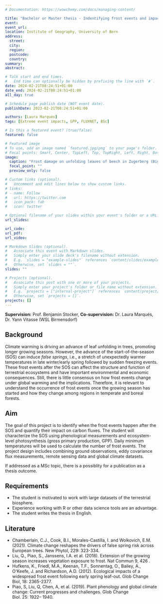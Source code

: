 ```yaml
---
# Documentation: https://wowchemy.com/docs/managing-content/

title: "Bachelor or Master thesis - Indentifying frost events and impacts in ecosystem flux measurements"
event:
event_url:
location: Institute of Geography, University of Bern
address:
  street:
  city:
  region:
  postcode:
  country:
summary:
abstract:

# Talk start and end times.
#   End time can optionally be hidden by prefixing the line with `#`.
date: 2024-02-21T08:24:51+01:00
date_end: 2024-02-21T08:24:51+01:00
all_day: true

# Schedule page publish date (NOT event date).
publishDate: 2023-02-21T08:24:51+01:00

authors: [Laura Marqués]
tags: [Extreme event impacts, GPP, FLUXNET, BSc]

# Is this a featured event? (true/false)
featured: false

# Featured image
# To use, add an image named `featured.jpg/png` to your page's folder. 
# Focal points: Smart, Center, TopLeft, Top, TopRight, Left, Right, BottomLeft, Bottom, BottomRight.
image:
  caption: "Frost damage on unfolding leaves of beech in Zugerberg (Bigler & Bugmann 2018)"
  focal_point: ""
  preview_only: false

# Custom links (optional).
#   Uncomment and edit lines below to show custom links.
# links:
# - name: Follow
#   url: https://twitter.com
#   icon_pack: fab
#   icon: twitter

# Optional filename of your slides within your event's folder or a URL.
url_slides:

url_code:
url_pdf:
url_video:

# Markdown Slides (optional).
#   Associate this event with Markdown slides.
#   Simply enter your slide deck's filename without extension.
#   E.g. `slides = "example-slides"` references `content/slides/example-slides.md`.
#   Otherwise, set `slides = ""`.
slides: ""

# Projects (optional).
#   Associate this post with one or more of your projects.
#   Simply enter your project's folder or file name without extension.
#   E.g. `projects = ["internal-project"]` references `content/project/deep-learning/index.md`.
#   Otherwise, set `projects = []`.
projects: []
---
```


**Supervision:** Prof. Benjamin Stocker, **Co-supervision:** Dr. Laura Marqués, Dr. Yann Vitasse (WSL Birmensdorf)

## Background

Climate warming is driving an advance of leaf unfolding in trees, promoting longer growing seasons. However, the advance of the start-of-the-season (SOS) can induce *false springs*, i.e., a stretch of unexpectedly warmer temperatures in late winter/early spring followed by sudden freezing events. These frost events after the SOS can affect the structure and function of terrestrial ecosystems and have important environmental and economic consequences. Still, there is little consensus on how frost events change under global warming and the implications. Therefore, it is relevant to understand the occurrence of frost events once the growing season has started and how they change among regions in temperate and boreal forests.

## Aim

The goal of this project is to identify when the frost events happen after the SOS and quantify their impact on carbon fluxes. The student will characterize the SOS using phenological measurements and ecosystem-level photosynthesis (gross primary production, GPP). Daily minimum temperatures will be used to calculate the number of frost events. The project design includes combining ground observations, eddy covariance flux measurements, remote sensing data and global climate datasets.

If addressed as a MSc topic, there is a possiblity for a publication as a thesis outcome.

## Requirements

- The student is motivated to work with large datasets of the terrestrial biosphere.
- Experience working with R or other data science tools are an advantage.
- The student writes the thesis in English.

## Literature

- Chamberlain,  C.J., Cook, B.I., Morales-Castilla, I. and Wolkovich, E.M. (2021).  Climate change reshapes the drivers of false spring risk across European trees. New Phytol, 229: 323-334.
- Liu,  Q., Piao, S., Janssens, I.A. et al. (2018). Extension of the growing season increases vegetation exposure to frost. Nat Commun 9, 426 .
- Hufkens,  K., Friedl, M.A., Keenan, T.F., Sonnentag, O., Bailey, A., O'Keefe, J. and Richardson, A.D. (2012). Ecological impacts of a widespread frost event following early spring leaf-out. Glob Change Biol, 18: 2365-2377.
- Piao, S, Liu, Q, Chen, A, et al. (2019). Plant phenology and global climate change: Current progresses and challenges. Glob Change Biol. 25: 1922– 1940.
